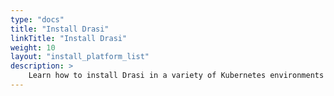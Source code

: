 ```yaml
---
type: "docs"
title: "Install Drasi"
linkTitle: "Install Drasi"
weight: 10
layout: "install_platform_list"
description: >
    Learn how to install Drasi in a variety of Kubernetes environments
---
```

